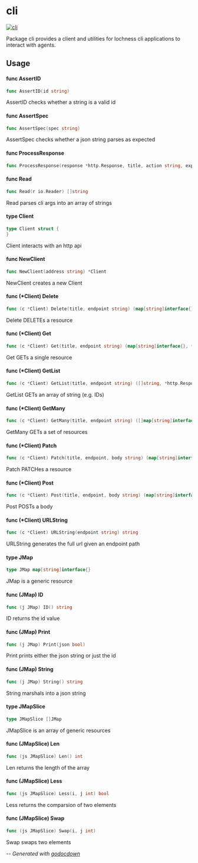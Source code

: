 # cli

[![cli](https://godoc.org/github.com/mistifyio/lochness/pkg/internal/cli?status.png)](https://godoc.org/github.com/mistifyio/lochness/pkg/internal/cli)

Package cli provides a client and utilities for lochness cli applications to
interact with agents.

## Usage

#### func  AssertID

```go
func AssertID(id string)
```
AssertID checks whether a string is a valid id

#### func  AssertSpec

```go
func AssertSpec(spec string)
```
AssertSpec checks whether a json string parses as expected

#### func  ProcessResponse

```go
func ProcessResponse(response *http.Response, title, action string, expectedStatuses []int, dest interface{})
```

#### func  Read

```go
func Read(r io.Reader) []string
```
Read parses cli args into an array of strings

#### type Client

```go
type Client struct {
}
```

Client interacts with an http api

#### func  NewClient

```go
func NewClient(address string) *Client
```
NewClient creates a new Client

#### func (*Client) Delete

```go
func (c *Client) Delete(title, endpoint string) (map[string]interface{}, *http.Response)
```
Delete DELETEs a resource

#### func (*Client) Get

```go
func (c *Client) Get(title, endpoint string) (map[string]interface{}, *http.Response)
```
Get GETs a single resource

#### func (*Client) GetList

```go
func (c *Client) GetList(title, endpoint string) ([]string, *http.Response)
```
GetList GETs an array of string (e.g. IDs)

#### func (*Client) GetMany

```go
func (c *Client) GetMany(title, endpoint string) ([]map[string]interface{}, *http.Response)
```
GetMany GETs a set of resources

#### func (*Client) Patch

```go
func (c *Client) Patch(title, endpoint, body string) (map[string]interface{}, *http.Response)
```
Patch PATCHes a resource

#### func (*Client) Post

```go
func (c *Client) Post(title, endpoint, body string) (map[string]interface{}, *http.Response)
```
Post POSTs a body

#### func (*Client) URLString

```go
func (c *Client) URLString(endpoint string) string
```
URLString generates the full url given an endpoint path

#### type JMap

```go
type JMap map[string]interface{}
```

JMap is a generic resource

#### func (JMap) ID

```go
func (j JMap) ID() string
```
ID returns the id value

#### func (JMap) Print

```go
func (j JMap) Print(json bool)
```
Print prints either the json string or just the id

#### func (JMap) String

```go
func (j JMap) String() string
```
String marshals into a json string

#### type JMapSlice

```go
type JMapSlice []JMap
```

JMapSlice is an array of generic resources

#### func (JMapSlice) Len

```go
func (js JMapSlice) Len() int
```
Len returns the length of the array

#### func (JMapSlice) Less

```go
func (js JMapSlice) Less(i, j int) bool
```
Less returns the comparsion of two elements

#### func (JMapSlice) Swap

```go
func (js JMapSlice) Swap(i, j int)
```
Swap swaps two elements

--
*Generated with [godocdown](https://github.com/robertkrimen/godocdown)*
